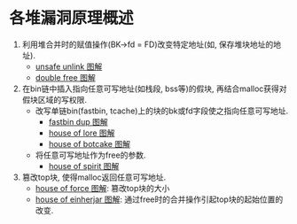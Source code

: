 # 各堆漏洞原理概述
1. 利用堆合并时的赋值操作(BK->fd = FD)改变特定地址(如, 保存堆块地址的地址).
    * [unsafe unlink 图解](./unsafe_unlink/笔记.md)
    * [double free 图解](./double_free/笔记.md)
2. 在bin链中插入指向任意可写地址(如栈段, bss等)的假块, 再结合malloc获得对假块区域的写权限.
    * 改写单链bin(fastbin, tcache)上的块的bk或fd字段使之指向任意可写地址.
        * [fastbin dup 图解](./fastbin_dup/笔记.md)
        * [house of lore 图解](./house/笔记.md#house-of-spirit)
        * [house of botcake 图解](./house/笔记.md#house-of-lore)
    * 将任意可写地址作为free的参数.
        * [house of spirit 图解](./house/笔记.md#house-of-force)
3. 篡改top块, 使得malloc返回任意可写地址.
    * [house of force 图解](./house/笔记.md#house-of-einherjar): 篡改top块的大小
    * [house of einherjar 图解](./house/笔记.md#house-of-botcake): 通过free时的合并操作引起top块的起始位置的改变.

